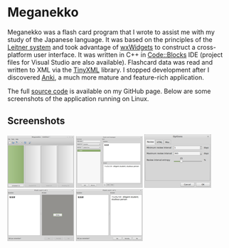 # Meganekko #

Meganekko was a flash card program that I wrote to assist me with my study of the Japanese language. It was based on the
principles of the [Leitner system](http://en.wikipedia.org/wiki/Leitner_system) and took advantage of
[wxWidgets](https://www.wxwidgets.org/) to construct a cross-platform user interface. It was written in C++ in
[Code::Blocks](http://www.codeblocks.org/) IDE (project files for Visual Studio are also available). Flashcard data was
read and written to XML via the [TinyXML](http://www.grinninglizard.com/tinyxml/) library. I stopped development after I
discovered [Anki](http://ankisrs.net/), a much more mature and feature-rich application.

The full [source code](https://github.com/FooSoft/meganekko/) is available on my GitHub page. Below are some screenshots
of the application running on Linux.

## Screenshots ##

[![Main window](img/main-thumb.png)](img/main.png)
[![Card editor](img/editor-thumb.png)](img/editor.png)
[![Options dialog](img/options-thumb.png)](img/options.png)
[![Flash card question](img/review1-thumb.png)](img/review1.png)
[![Flash card answer](img/review2-thumb.png)](img/review2.png)
